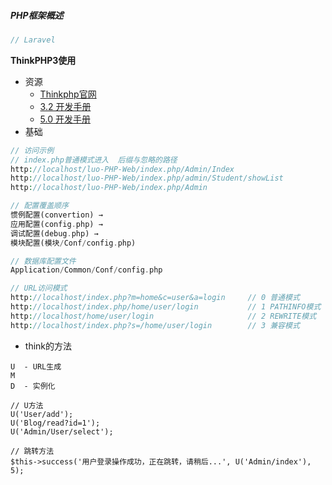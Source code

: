 ##### PHP框架概述

```php
// Laravel
```

**ThinkPHP3使用**

* 资源
  * [Thinkphp官网](http://www.thinkphp.cn/)
  * [3.2 开发手册](http://document.thinkphp.cn/manual_3_2.html#preface)
  * [5.0 开发手册](http://www.kancloud.cn/manual/thinkphp5/118003)
* 基础

```php
// 访问示例
// index.php普通模式进入  后缀与忽略的路径
http://localhost/luo-PHP-Web/index.php/Admin/Index
http://localhost/luo-PHP-Web/index.php/admin/Student/showList
http://localhost/luo-PHP-Web/index.php/Admin

// 配置覆盖顺序
惯例配置(convertion) → 
应用配置(config.php) → 
调试配置(debug.php) → 
模块配置(模块/Conf/config.php)

// 数据库配置文件 
Application/Common/Conf/config.php

// URL访问模式
http://localhost/index.php?m=home&c=user&a=login     // 0 普通模式 
http://localhost/index.php/home/user/login           // 1 PATHINFO模式 
http://localhost/home/user/login                     // 2 REWRITE模式 
http://localhost/index.php?s=/home/user/login        // 3 兼容模式
```

* think的方法

```
U  - URL生成
M
D  - 实例化

// U方法
U('User/add');
U('Blog/read?id=1');
U('Admin/User/select');

// 跳转方法
$this->success('用户登录操作成功，正在跳转，请稍后...', U('Admin/index'), 5);
```

##### 



